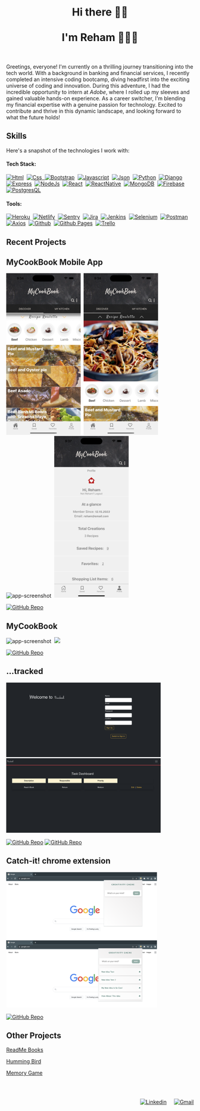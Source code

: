 <h1 align="center"> Hi there 👋🏻 <br><br> I'm Reham 👩🏻‍💻<br><br> </h1>
<p>Greetings, everyone! I'm currently on a thrilling journey transitioning into the tech world. With a background in banking and financial services, I recently completed an intensive coding bootcamp, diving headfirst into the exciting universe of coding and innovation. During this adventure, I had the incredible opportunity to intern at <em>Adobe</em>, where I rolled up my sleeves and gained valuable hands-on experience. As a career switcher, I'm blending my financial expertise with a genuine passion for technology. Excited to contribute and thrive in this dynamic landscape, and looking forward to what the future holds!</p>
<h2 align="left">Skills</h2>
<p>Here's a snapshot of the technologies I work with:</p>
<h4>Tech Stack:</h4>
<div align="left">
<a href=""><img src="https://img.shields.io/badge/HTML5-E34F26?style=for-the-badge&logo=html5&logoColor=white" alt="Html"></a>&nbsp;
<a href=""><img src="https://img.shields.io/badge/CSS3-1572B6?style=for-the-badge&logo=css3&logoColor=white" alt="Css"</a>&nbsp;
<a href=""><img src="https://img.shields.io/badge/Bootstrap-563D7C?style=for-the-badge&logo=bootstrap&logoColor=white" alt="Bootstrap"></a>&nbsp;
<a href=""><img src="https://img.shields.io/badge/JavaScript-323330?style=for-the-badge&logo=javascript&logoColor=F7DF1E" alt="Javascript"></a>&nbsp;
<a href=""><img src="https://img.shields.io/badge/json-5E5C5C?style=for-the-badge&logo=json&logoColor=white" alt="Json"></a>&nbsp;
<a href=""><img src="https://img.shields.io/badge/Python-FFD43B?style=for-the-badge&logo=python&logoColor=blue" alt="Python"></a>&nbsp;
<a href=""><img src="https://img.shields.io/badge/Django-092E20?style=for-the-badge&logo=django&logoColor=green" alt="Django"></a>&nbsp;
<a href=""><img src="https://img.shields.io/badge/Express.js-000000?style=for-the-badge&logo=express&logoColor=white" alt="Express"></a>&nbsp;
<a href=""><img src="https://img.shields.io/badge/Node.js-3" alt="NodeJs"></a>&nbsp;
<a href=""><img src="https://img.shields.io/badge/React-20232A?style=for-the-badge&logo=react&logoColor=61DAFB" alt="React"></a>&nbsp;
<a href=""><img src="https://img.shields.io/badge/React_Native-20232A?style=for-the-badge&logo=react&logoColor=61DAFB" alt="ReactNative"></a>&nbsp;
<a href=""><img src="https://img.shields.io/badge/MongoDB-4EA94B?style=for-the-badge&logo=mongodb&logoColor=white" alt="MongoDB"></a>&nbsp;
<a href=""><img src="https://img.shields.io/badge/firebase-ffca28?style=for-the-badge&logo=firebase&logoColor=black" alt="Firebase"></a>&nbsp;
<a href=""><img src="https://img.shields.io/badge/PostgreSQL-316192?style=for-the-badge&logo=postgresql&logoColor=white" alt="PostgresQL"></a>&nbsp;
<br>
<h4>Tools:</h4>
<a href=""><img src="https://img.shields.io/badge/Heroku-430098?style=for-the-badge&logo=heroku&logoColor=white" alt="Heroku"></a>&nbsp;
<a href=""><img src="https://img.shields.io/badge/Netlify-00C7B7?style=for-the-badge&logo=netlify&logoColor=white" alt="Netlify"></a>&nbsp;
<a href=""><img src="https://img.shields.io/badge/Sentry-black?style=for-the-badge&logo=Sentry&logoColor=#362D59" alt="Sentry"></a>&nbsp;
<a href=""><img src="https://img.shields.io/badge/Jira-0052CC?style=for-the-badge&logo=Jira&logoColor=white" alt="Jira"></a>&nbsp;
<a href=""><img src="https://img.shields.io/badge/Jenkins-D24939?style=for-the-badge&logo=Jenkins&logoColor=white" alt="Jenkins"></a>&nbsp;
<a href=""><img src="https://img.shields.io/badge/Selenium-43B02A?style=for-the-badge&logo=Selenium&logoColor=white" alt="Selenium"></a>&nbsp;
<a href=""><img src="https://img.shields.io/badge/Postman-FF6C37?style=for-the-badge&logo=Postman&logoColor=white" alt="Postman"></a>&nbsp;
<a href=""><img src="https://img.shields.io/badge/axios-671ddf?&style=for-the-badge&logo=axios&logoColor=white" alt="Axios"></a>&nbsp;
<a href=""><img src="https://img.shields.io/badge/GitHub-100000?style=for-the-badge&logo=github&logoColor=white" alt="Github"></a>&nbsp;
<a href=""><img src="https://img.shields.io/badge/GitHub%20Pages-222222?style=for-the-badge&logo=GitHub%20Pages&logoColor=white" alt="Github Pages"></a>&nbsp;
<a href=""><img src="https://img.shields.io/badge/Trello-0052CC?style=for-the-badge&logo=trello&logoColor=white" alt="Trello"></a>&nbsp;
</div>
<h2>Recent Projects</h2>
<h2>MyCookBook Mobile App</h2>
<p align="left">
  <img src="https://github.com/Rrantisi/MyCookBook-ReactNative/raw/main/assets/images/1.png" alt="app-screenshot" width="200px"></a>&nbsp;
  <img src="https://github.com/Rrantisi/MyCookBook-ReactNative/raw/main/assets/images/2.png" alt="app-screenshot" width="200px"></a>&nbsp;
  <img src="https://github.com/Rrantisi/MyCookBook-ReactNative/raw/main/assets/images/4.png" alt="app-screenshot" width="200px"></a>&nbsp;
  <img src="https://github.com/Rrantisi/MyCookBook-ReactNative/raw/main/assets/images/6.png" alt="app-screenshot" width="200px"></a>&nbsp;
</p>
  
[![GitHub Repo](https://img.shields.io/badge/GitHub-Repo-brightgreen)](https://github.com/Rrantisi/MyCookBook-ReactNative)
  
<h2>MyCookBook</h2>
<p align="left">
  <img src="https://github.com/Rrantisi/my-cook-book/raw/main/main_app/static/images/333.png" alt="app-screenshot" height="215px"></a>&nbsp;
  <img src="https://github.com/Rrantisi/my-cook-book/raw/main/main_app/static/images/888.png" height="215px"></a>&nbsp;
</p>
  
[![GitHub Repo](https://img.shields.io/badge/GitHub-Repo-brightgreen)](https://github.com/Rrantisi/my-cook-book)

<h2>...tracked</h2>
<p align="left">
  <img src="https://github.com/Rrantisi/task-manager-frontend/raw/main/src/images/11.png" alt="app-screenshot" height="200px"></a>&nbsp;
  <img src="https://github.com/Rrantisi/task-manager-frontend/raw/main/src/images/55.png" height="200px"></a>&nbsp;
</p>
  
[![GitHub Repo](https://img.shields.io/badge/GitHub-Repo-brightgreen)](https://github.com/Rrantisi/task-manager-frontend)
[![GitHub Repo](https://img.shields.io/badge/GitHub-Repo-brightgreen)](https://github.com/Rrantisi/task-manager-backend)

<h2>Catch-it! chrome extension</h2>
<p align="left">
  <img src="https://github.com/Rrantisi/Catchit-chrome-extension/raw/main/images/1.png" alt="app-screenshot" height="180px"></a>&nbsp;
  <img src="https://github.com/Rrantisi/Catchit-chrome-extension/raw/main/images/3.png" alt="app-screenshot" height="180px"></a>&nbsp;
</p>
  
[![GitHub Repo](https://img.shields.io/badge/GitHub-Repo-brightgreen)](https://github.com/Rrantisi/Catchit-chrome-extension)

<h2>Other Projects</h2>

[ReadMe Books](https://github.com/Rrantisi/ReadMe-Books-App)

[Humming Bird](https://github.com/Rrantisi/humming-bird)

[Memory Game](https://github.com/Rrantisi/memory-game)

<h2></h2>
<br>
<p align="right">
  <a href="https://www.linkedin.com/in/rehamrantisi/"><img src="https://img.shields.io/badge/linkedin%20-%230077B5.svg?&amp;style=for-the-badge&amp;logo=linkedin&amp;logoColor=white" alt="Linkedin"></a> &nbsp; &nbsp;
<a href="mailto:rantisireham19@gmail.com"><img src="https://img.shields.io/badge/Gmail-D14836?style=for-the-badge&logo=gmail&logoColor=white" alt="Gmail"></a>
</p>

<br>
